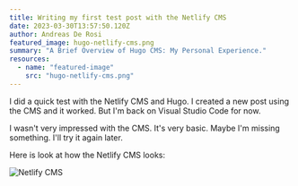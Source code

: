 ```yaml
---
title: Writing my first test post with the Netlify CMS
date: 2023-03-30T13:57:50.120Z
author: Andreas De Rosi
featured_image: hugo-netlify-cms.png
summary: "A Brief Overview of Hugo CMS: My Personal Experience."
resources:
  - name: "featured-image"
    src: "hugo-netlify-cms.png"
---
```

I did a quick test with the Netlify CMS and Hugo. I created a new post using the CMS and it worked. But I'm back on Visual Studio Code for now. 

I wasn't very impressed with the CMS. It's very basic. 
Maybe I'm missing something. I'll try it again later.

Here is look at how the Netlify CMS looks:

![Netlify CMS](/img/netlify-cms-user-interface.jpg "Netlify CMS" )
